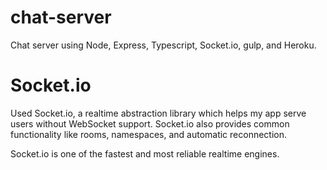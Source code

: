 # chat-server
Chat server using Node, Express, Typescript, Socket.io, gulp, and Heroku.

# Socket.io

Used Socket.io, a realtime abstraction library which helps my app serve users without WebSocket support. Socket.io also provides common functionality like rooms, namespaces, and automatic reconnection. 

Socket.io is one of the fastest and most reliable realtime engines.